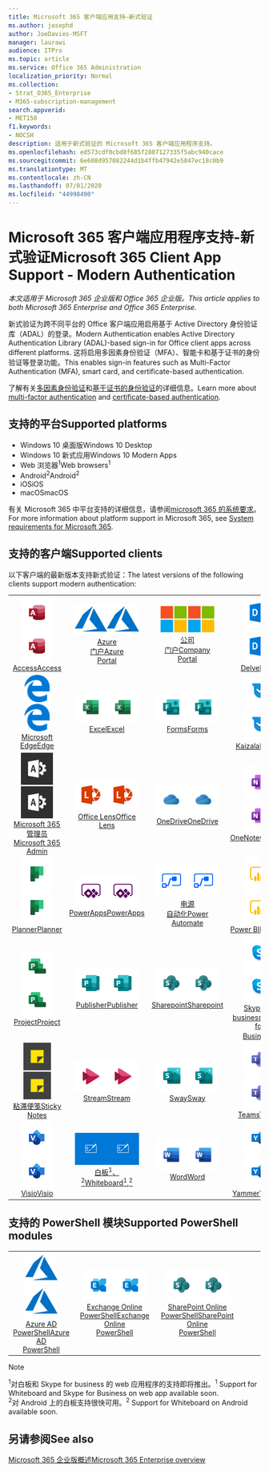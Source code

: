 ```yaml
---
title: Microsoft 365 客户端应用支持—新式验证
ms.author: josephd
author: JoeDavies-MSFT
manager: laurawi
audience: ITPro
ms.topic: article
ms.service: Office 365 Administration
localization_priority: Normal
ms.collection:
- Strat_O365_Enterprise
- M365-subscription-management
search.appverid:
- MET150
f1.keywords:
- NOCSH
description: 适用于新式验证的 Microsoft 365 客户端应用程序支持。
ms.openlocfilehash: ed573cdf0cbd8f685f2807127335f5abc940cace
ms.sourcegitcommit: 6e608d957082244d1b4ffb47942e5847ec18c0b9
ms.translationtype: MT
ms.contentlocale: zh-CN
ms.lasthandoff: 07/01/2020
ms.locfileid: "44998490"
---
```

# <a name="microsoft-365-client-app-support---modern-authentication"></a><span data-ttu-id="c0e98-103">Microsoft 365 客户端应用程序支持-新式验证</span><span class="sxs-lookup"><span data-stu-id="c0e98-103">Microsoft 365 Client App Support - Modern Authentication</span></span>

<span data-ttu-id="c0e98-104">*本文适用于 Microsoft 365 企业版和 Office 365 企业版。*</span><span class="sxs-lookup"><span data-stu-id="c0e98-104">*This article applies to both Microsoft 365 Enterprise and Office 365 Enterprise.*</span></span>

<span data-ttu-id="c0e98-105">新式验证为跨不同平台的 Office 客户端应用启用基于 Active Directory 身份验证库（ADAL）的登录。</span><span class="sxs-lookup"><span data-stu-id="c0e98-105">Modern Authentication enables Active Directory Authentication Library (ADAL)-based sign-in for Office client apps across different platforms.</span></span> <span data-ttu-id="c0e98-106">这将启用多因素身份验证（MFA）、智能卡和基于证书的身份验证等登录功能。</span><span class="sxs-lookup"><span data-stu-id="c0e98-106">This enables sign-in features such as Multi-Factor Authentication (MFA), smart card, and certificate-based authentication.</span></span>

<span data-ttu-id="c0e98-107">了解有关[多因素身份验证](https://docs.microsoft.com/azure/active-directory/authentication/multi-factor-authentication)和[基于证书的身份验证](https://docs.microsoft.com/azure/active-directory/active-directory-certificate-based-authentication-get-started)的详细信息。</span><span class="sxs-lookup"><span data-stu-id="c0e98-107">Learn more about [multi-factor authentication](https://docs.microsoft.com/azure/active-directory/authentication/multi-factor-authentication) and [certificate-based authentication](https://docs.microsoft.com/azure/active-directory/active-directory-certificate-based-authentication-get-started).</span></span>

## <a name="supported-platforms"></a><span data-ttu-id="c0e98-108">支持的平台</span><span class="sxs-lookup"><span data-stu-id="c0e98-108">Supported platforms</span></span>

 - <span data-ttu-id="c0e98-109">Windows 10 桌面版</span><span class="sxs-lookup"><span data-stu-id="c0e98-109">Windows 10 Desktop</span></span>
 - <span data-ttu-id="c0e98-110">Windows 10 新式应用</span><span class="sxs-lookup"><span data-stu-id="c0e98-110">Windows 10 Modern Apps</span></span>
 - <span data-ttu-id="c0e98-111">Web 浏览器<sup>1</sup></span><span class="sxs-lookup"><span data-stu-id="c0e98-111">Web browsers<sup>1</sup></span></span>
 - <span data-ttu-id="c0e98-112">Android<sup>2</sup></span><span class="sxs-lookup"><span data-stu-id="c0e98-112">Android<sup>2</sup></span></span>
 - <span data-ttu-id="c0e98-113">iOS</span><span class="sxs-lookup"><span data-stu-id="c0e98-113">iOS</span></span>
 - <span data-ttu-id="c0e98-114">macOS</span><span class="sxs-lookup"><span data-stu-id="c0e98-114">macOS</span></span>

<span data-ttu-id="c0e98-115">有关 Microsoft 365 中平台支持的详细信息，请参阅[microsoft 365 的系统要求](https://products.office.com/office-system-requirements)。</span><span class="sxs-lookup"><span data-stu-id="c0e98-115">For more information about platform support in Microsoft 365, see [System requirements for Microsoft 365](https://products.office.com/office-system-requirements).</span></span>

## <a name="supported-clients"></a><span data-ttu-id="c0e98-116">支持的客户端</span><span class="sxs-lookup"><span data-stu-id="c0e98-116">Supported clients</span></span>

<span data-ttu-id="c0e98-117">以下客户端的最新版本支持新式验证：</span><span class="sxs-lookup"><span data-stu-id="c0e98-117">The latest versions of the following clients support modern authentication:</span></span>

| | | | | | |
|:---:|:---:|:---:|:---:|:---:|:---:|
| <span data-ttu-id="c0e98-118">![Access 图标](media/o365-access-64x64.png)</span><span class="sxs-lookup"><span data-stu-id="c0e98-118">![Access icon](media/o365-access-64x64.png)</span></span> <br> [<span data-ttu-id="c0e98-119">Access</span><span class="sxs-lookup"><span data-stu-id="c0e98-119">Access</span></span>](https://products.office.com/access) | <span data-ttu-id="c0e98-120">![Azure 图标](media/o365-azure-64x64.png)</span><span class="sxs-lookup"><span data-stu-id="c0e98-120">![Azure icon](media/o365-azure-64x64.png)</span></span> <br> [<span data-ttu-id="c0e98-121">Azure <br> 门户</span><span class="sxs-lookup"><span data-stu-id="c0e98-121">Azure <br> Portal </span></span>](https://azure.microsoft.com/features/azure-portal/) | <span data-ttu-id="c0e98-122">![公司门户图标](media/o365-microsoft-64x64.png)</span><span class="sxs-lookup"><span data-stu-id="c0e98-122">![Company portal icon](media/o365-microsoft-64x64.png)</span></span> <br> [<span data-ttu-id="c0e98-123">公司 <br> 门户</span><span class="sxs-lookup"><span data-stu-id="c0e98-123">Company <br> Portal </span></span>](https://docs.microsoft.com/intune-user-help/sign-in-to-the-company-portal) | <span data-ttu-id="c0e98-124">![Delve 图标](media/o365-delve-64x64.png)</span><span class="sxs-lookup"><span data-stu-id="c0e98-124">![Delve icon](media/o365-delve-64x64.png)</span></span> <br> [<span data-ttu-id="c0e98-125">Delve</span><span class="sxs-lookup"><span data-stu-id="c0e98-125">Delve</span></span>](https://products.office.com/business/intelligent-search) | <span data-ttu-id="c0e98-126">![Dynamics 365 图标](media/o365-dynamics365-64x64.png)</span><span class="sxs-lookup"><span data-stu-id="c0e98-126">![Dynamics 365 icon](media/o365-dynamics365-64x64.png)</span></span> <br> [<span data-ttu-id="c0e98-127">Dynamics 365</span><span class="sxs-lookup"><span data-stu-id="c0e98-127">Dynamics 365</span></span>](https://dynamics.microsoft.com) 
| <span data-ttu-id="c0e98-128">![边缘图标](media/o365-edge-64x64.png)</span><span class="sxs-lookup"><span data-stu-id="c0e98-128">![Edge icon](media/o365-edge-64x64.png)</span></span> <br> [<span data-ttu-id="c0e98-129">Microsoft Edge</span><span class="sxs-lookup"><span data-stu-id="c0e98-129">Edge</span></span>](https://www.microsoft.com/windows/microsoft-edge) | <span data-ttu-id="c0e98-130">![Excel 图标](media/o365-excel-64x64.png)</span><span class="sxs-lookup"><span data-stu-id="c0e98-130">![Excel icon](media/o365-excel-64x64.png)</span></span> <br> [<span data-ttu-id="c0e98-131">Excel</span><span class="sxs-lookup"><span data-stu-id="c0e98-131">Excel</span></span>](https://products.office.com/excel) | <span data-ttu-id="c0e98-132">![Forms 图标](media/o365-forms-64x64.png)</span><span class="sxs-lookup"><span data-stu-id="c0e98-132">![Forms icon](media/o365-forms-64x64.png)</span></span> <br> [<span data-ttu-id="c0e98-133">Forms</span><span class="sxs-lookup"><span data-stu-id="c0e98-133">Forms</span></span>](https://flow.microsoft.com/connectors/shared_microsoftforms/microsoft-forms/) | <span data-ttu-id="c0e98-134">![Kaizala 图标](media/o365-kaizala-64x64.png)</span><span class="sxs-lookup"><span data-stu-id="c0e98-134">![Kaizala icon](media/o365-kaizala-64x64.png)</span></span> <br> [<span data-ttu-id="c0e98-135">Kaizala</span><span class="sxs-lookup"><span data-stu-id="c0e98-135">Kaizala</span></span>](https://products.office.com/en/business/microsoft-kaizala) | <span data-ttu-id="c0e98-136">![Office.com 图标](media/o365-office-64x64.png)</span><span class="sxs-lookup"><span data-stu-id="c0e98-136">![Office.com icon](media/o365-office-64x64.png)</span></span> <br> [<span data-ttu-id="c0e98-137">Office.com</span><span class="sxs-lookup"><span data-stu-id="c0e98-137">Office.com</span></span>](https://www.office.com/) 
| <span data-ttu-id="c0e98-138">![Office 365 管理员图标](media/o365-o365admin-64x64.png)</span><span class="sxs-lookup"><span data-stu-id="c0e98-138">![Office 365 Admin icon](media/o365-o365admin-64x64.png)</span></span> <br> [<span data-ttu-id="c0e98-139">Microsoft 365 <br> 管理员</span><span class="sxs-lookup"><span data-stu-id="c0e98-139">Microsoft 365 <br> Admin</span></span>](https://products.office.com/business/manage-office-365-admin-app) | <span data-ttu-id="c0e98-140">![镜头图标](media/o365-lens-64x64.png)</span><span class="sxs-lookup"><span data-stu-id="c0e98-140">![Lens icon](media/o365-lens-64x64.png)</span></span> <br> [<span data-ttu-id="c0e98-141">Office Lens</span><span class="sxs-lookup"><span data-stu-id="c0e98-141">Office Lens</span></span>](https://www.microsoft.com/p/office-lens/9wzdncrfj3t8?activetab=pivot%3Aoverviewtab) | <span data-ttu-id="c0e98-142">![OneDrive for Business 图标](media/o365-OneDrive-64x64.png)</span><span class="sxs-lookup"><span data-stu-id="c0e98-142">![OneDrive for Business icon](media/o365-OneDrive-64x64.png)</span></span> <br> [<span data-ttu-id="c0e98-143">OneDrive</span><span class="sxs-lookup"><span data-stu-id="c0e98-143">OneDrive</span></span>](https://products.office.com/onedrive-for-business/online-cloud-storage) |  <span data-ttu-id="c0e98-144">![OneNote 图标](media/o365-OneNote-64x64.png)</span><span class="sxs-lookup"><span data-stu-id="c0e98-144">![OneNote icon](media/o365-OneNote-64x64.png)</span></span> <br> [<span data-ttu-id="c0e98-145">OneNote</span><span class="sxs-lookup"><span data-stu-id="c0e98-145">OneNote</span></span>](https://products.office.com/onenote) | <span data-ttu-id="c0e98-146">![Outlook 图标](media/o365-outlook-64x64.png)</span><span class="sxs-lookup"><span data-stu-id="c0e98-146">![Outlook icon](media/o365-outlook-64x64.png)</span></span> <br> [<span data-ttu-id="c0e98-147">Outlook</span><span class="sxs-lookup"><span data-stu-id="c0e98-147">Outlook</span></span>](https://products.office.com/outlook) 
| <span data-ttu-id="c0e98-148">![Planner 图标](media/o365-planner-64x64.png)</span><span class="sxs-lookup"><span data-stu-id="c0e98-148">![Planner icon](media/o365-planner-64x64.png)</span></span> <br> [<span data-ttu-id="c0e98-149">Planner</span><span class="sxs-lookup"><span data-stu-id="c0e98-149">Planner</span></span>](https://products.office.com/business/task-management-software) | <span data-ttu-id="c0e98-150">![PowerApps 图标](media/o365-powerapps-64x64.png)</span><span class="sxs-lookup"><span data-stu-id="c0e98-150">![PowerApps icon](media/o365-powerapps-64x64.png)</span></span> <br> [<span data-ttu-id="c0e98-151">PowerApps</span><span class="sxs-lookup"><span data-stu-id="c0e98-151">PowerApps </span></span>](https://powerapps.microsoft.com) | <span data-ttu-id="c0e98-152">![电源自动图标](media/o365-flow-64x64.png)</span><span class="sxs-lookup"><span data-stu-id="c0e98-152">![Power Automate icon](media/o365-flow-64x64.png)</span></span> <br> [<span data-ttu-id="c0e98-153">电源 <br> 自动化</span><span class="sxs-lookup"><span data-stu-id="c0e98-153">Power <br> Automate</span></span>](https://flow.microsoft.com) | <span data-ttu-id="c0e98-154">![PowerBI 图标](media/o365-powerbi-64x64.png)</span><span class="sxs-lookup"><span data-stu-id="c0e98-154">![PowerBI icon](media/o365-powerbi-64x64.png)</span></span> <br> [<span data-ttu-id="c0e98-155">Power BI</span><span class="sxs-lookup"><span data-stu-id="c0e98-155">Power BI</span></span>](https://powerbi.microsoft.com)| <span data-ttu-id="c0e98-156">![PowerPoint 图标](media/o365-powerpoint-64x64.png)</span><span class="sxs-lookup"><span data-stu-id="c0e98-156">![PowerPoint icon](media/o365-powerpoint-64x64.png)</span></span> <br> [<span data-ttu-id="c0e98-157">PowerPoint</span><span class="sxs-lookup"><span data-stu-id="c0e98-157">PowerPoint</span></span>](https://products.office.com/powerpoint) 
| <span data-ttu-id="c0e98-158">![Project 图标](media/o365-project-64x64.png)</span><span class="sxs-lookup"><span data-stu-id="c0e98-158">![Project icon](media/o365-project-64x64.png)</span></span> <br> [<span data-ttu-id="c0e98-159">Project</span><span class="sxs-lookup"><span data-stu-id="c0e98-159">Project</span></span>](https://products.office.com/project) | <span data-ttu-id="c0e98-160">![Publisher 图标](media/o365-publisher-64x64.png)</span><span class="sxs-lookup"><span data-stu-id="c0e98-160">![Publisher icon](media/o365-publisher-64x64.png)</span></span> <br> [<span data-ttu-id="c0e98-161">Publisher</span><span class="sxs-lookup"><span data-stu-id="c0e98-161">Publisher</span></span>](https://products.office.com/publisher) | <span data-ttu-id="c0e98-162">![SharePoint 图标](media/o365-sharepoint-64x64.png)</span><span class="sxs-lookup"><span data-stu-id="c0e98-162">![SharePoint icon](media/o365-sharepoint-64x64.png)</span></span> <br> [<span data-ttu-id="c0e98-163">Sharepoint</span><span class="sxs-lookup"><span data-stu-id="c0e98-163">Sharepoint</span></span>](https://products.office.com/sharepoint) | <span data-ttu-id="c0e98-164">![Skype for Business 图标](media/o365-skypeforbusiness-64x64.png)</span><span class="sxs-lookup"><span data-stu-id="c0e98-164">![Skype for Business icon](media/o365-skypeforbusiness-64x64.png)</span></span> <br> [<span data-ttu-id="c0e98-165">Skype for <br> business<sup>1</sup></span><span class="sxs-lookup"><span data-stu-id="c0e98-165">Skype for <br> Business<sup>1</sup></span></span>](https://www.skype.com/business/) | <span data-ttu-id="c0e98-166">![StaffHub 图标](media/o365-staffhub-64x64.png)</span><span class="sxs-lookup"><span data-stu-id="c0e98-166">![StaffHub icon](media/o365-staffhub-64x64.png)</span></span> <br> [<span data-ttu-id="c0e98-167">StaffHub</span><span class="sxs-lookup"><span data-stu-id="c0e98-167">StaffHub</span></span>](https://products.office.com/microsoft-staffhub/staff-scheduling-software)
| <span data-ttu-id="c0e98-168">![粘滞便笺图标](media/o365-stickynotes-64x64.png)</span><span class="sxs-lookup"><span data-stu-id="c0e98-168">![Sticky Notes icon](media/o365-stickynotes-64x64.png)</span></span> <br> [<span data-ttu-id="c0e98-169">粘滞便笺</span><span class="sxs-lookup"><span data-stu-id="c0e98-169">Sticky Notes</span></span>](https://www.microsoft.com/p/microsoft-sticky-notes/9nblggh4qghw) | <span data-ttu-id="c0e98-170">![Stream 图标](media/o365-stream-64x64.png)</span><span class="sxs-lookup"><span data-stu-id="c0e98-170">![Stream icon](media/o365-stream-64x64.png)</span></span> <br> [<span data-ttu-id="c0e98-171">Stream</span><span class="sxs-lookup"><span data-stu-id="c0e98-171">Stream</span></span>](https://stream.microsoft.com) | <span data-ttu-id="c0e98-172">![Sway 图标](media/o365-sway-64x64.png)</span><span class="sxs-lookup"><span data-stu-id="c0e98-172">![Sway icon](media/o365-sway-64x64.png)</span></span> <br> [<span data-ttu-id="c0e98-173">Sway</span><span class="sxs-lookup"><span data-stu-id="c0e98-173">Sway</span></span>](https://sway.com) | <span data-ttu-id="c0e98-174">![Teams 图标](media/o365-teams-64x64.png)</span><span class="sxs-lookup"><span data-stu-id="c0e98-174">![Teams icon](media/o365-teams-64x64.png)</span></span> <br> [<span data-ttu-id="c0e98-175">Teams</span><span class="sxs-lookup"><span data-stu-id="c0e98-175">Teams</span></span>](https://products.office.com/microsoft-teams/group-chat-software) | <span data-ttu-id="c0e98-176">![To Do 图标](media/o365-todo-64x64.png)</span><span class="sxs-lookup"><span data-stu-id="c0e98-176">![To Do icon](media/o365-todo-64x64.png)</span></span> <br> [<span data-ttu-id="c0e98-177">待办事项</span><span class="sxs-lookup"><span data-stu-id="c0e98-177">To Do</span></span>](https://todo.microsoft.com) 
| <span data-ttu-id="c0e98-178">![Visio 图标](media/o365-visio-64x64.png)</span><span class="sxs-lookup"><span data-stu-id="c0e98-178">![Visio icon](media/o365-visio-64x64.png)</span></span> <br> [<span data-ttu-id="c0e98-179">Visio</span><span class="sxs-lookup"><span data-stu-id="c0e98-179">Visio</span></span>](https://products.office.com/visio/flowchart-software) | <span data-ttu-id="c0e98-180">![Whiteboard 图标](media/o365-whiteboard-64x64.png)</span><span class="sxs-lookup"><span data-stu-id="c0e98-180">![Whiteboard icon](media/o365-whiteboard-64x64.png)</span></span> <br> [<span data-ttu-id="c0e98-181">白板<sup>1</sup>、<sup>2</sup></span><span class="sxs-lookup"><span data-stu-id="c0e98-181">Whiteboard<sup>1</sup>,<sup>2</sup></span></span>](https://whiteboard.microsoft.com/) | <span data-ttu-id="c0e98-182">![Word 图标](media/o365-word-64x64.png)</span><span class="sxs-lookup"><span data-stu-id="c0e98-182">![Word icon](media/o365-word-64x64.png)</span></span> <br> [<span data-ttu-id="c0e98-183">Word</span><span class="sxs-lookup"><span data-stu-id="c0e98-183">Word</span></span>](https://products.office.com/word) | <span data-ttu-id="c0e98-184">![Yammer 图标](media/o365-yammer-64x64.png)</span><span class="sxs-lookup"><span data-stu-id="c0e98-184">![Yammer icon](media/o365-yammer-64x64.png)</span></span> <br> [<span data-ttu-id="c0e98-185">Yammer</span><span class="sxs-lookup"><span data-stu-id="c0e98-185">Yammer</span></span>](https://products.office.com/yammer/yammer-overview) | <span data-ttu-id="c0e98-186">![Yammer 图标](media/o365-yammer-64x64.png)</span><span class="sxs-lookup"><span data-stu-id="c0e98-186">![Yammer icon](media/o365-yammer-64x64.png)</span></span> <br> [<span data-ttu-id="c0e98-187">Yammer <br> 通知程序</span><span class="sxs-lookup"><span data-stu-id="c0e98-187">Yammer <br> Notifier</span></span>](https://products.office.com/yammer/yammer-overview) |  |

## <a name="supported-powershell-modules"></a><span data-ttu-id="c0e98-188">支持的 PowerShell 模块</span><span class="sxs-lookup"><span data-stu-id="c0e98-188">Supported PowerShell modules</span></span>

| | | | | | |
|:---:|:---:|:---:|:---:|:---:|:---:|
| <span data-ttu-id="c0e98-189">![Azure 图标](media/o365-azure-64x64.png)</span><span class="sxs-lookup"><span data-stu-id="c0e98-189">![Azure icon](media/o365-azure-64x64.png)</span></span> <br> [<span data-ttu-id="c0e98-190">Azure AD <br> PowerShell</span><span class="sxs-lookup"><span data-stu-id="c0e98-190">Azure AD <br> PowerShell</span></span>](https://docs.microsoft.com/powershell/azure/active-directory/overview?view=azureadps-2.0) | <span data-ttu-id="c0e98-191">![Exchange 图标](media/o365-exchange-64x64.png)</span><span class="sxs-lookup"><span data-stu-id="c0e98-191">![Exchange icon](media/o365-exchange-64x64.png)</span></span> <br> [<span data-ttu-id="c0e98-192">Exchange Online <br> PowerShell</span><span class="sxs-lookup"><span data-stu-id="c0e98-192">Exchange Online <br> PowerShell</span></span>](https://docs.microsoft.com/powershell/exchange/exchange-online/exchange-online-powershell?view=exchange-ps) | <span data-ttu-id="c0e98-193">![SharePoint 图标](media/o365-sharepoint-64x64.png)</span><span class="sxs-lookup"><span data-stu-id="c0e98-193">![SharePoint icon](media/o365-sharepoint-64x64.png)</span></span> <br> [<span data-ttu-id="c0e98-194">SharePoint Online <br> PowerShell</span><span class="sxs-lookup"><span data-stu-id="c0e98-194">SharePoint Online <br> PowerShell</span></span>](https://docs.microsoft.com/powershell/sharepoint/sharepoint-online/connect-sharepoint-online)

> [!NOTE]
> <span data-ttu-id="c0e98-195"><sup>1</sup>对白板和 Skype for business 的 web 应用程序的支持即将推出。</span><span class="sxs-lookup"><span data-stu-id="c0e98-195"><sup>1</sup> Support for Whiteboard and Skype for Business on web app available soon.</span></span> <br>
> <span data-ttu-id="c0e98-196"><sup>2</sup>对 Android 上的白板支持很快可用。</span><span class="sxs-lookup"><span data-stu-id="c0e98-196"><sup>2</sup> Support for Whiteboard on Android available soon.</span></span>

## <a name="see-also"></a><span data-ttu-id="c0e98-197">另请参阅</span><span class="sxs-lookup"><span data-stu-id="c0e98-197">See also</span></span>

[<span data-ttu-id="c0e98-198">Microsoft 365 企业版概述</span><span class="sxs-lookup"><span data-stu-id="c0e98-198">Microsoft 365 Enterprise overview</span></span>](https://docs.microsoft.com/microsoft-365/enterprise/microsoft-365-overview)
